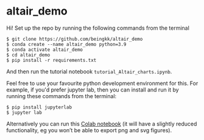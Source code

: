 # altair_demo

Hi! Set up the repo by running the following commands from the terminal
```
$ git clone https://github.com/beingkk/altair_demo
$ conda create --name altair_demo python=3.9
$ conda activate altair_demo
$ cd altair_demo 
$ pip install -r requirements.txt
```

And then run the tutorial notebook `tutorial_Altair_charts.ipynb`.

Feel free to use your favourite python development environment for this. For example, if you'd prefer jupyter lab, then you can install and run it by running these commands from the terminal:

```
$ pip install jupyterlab
$ jupyter lab
```

Alternatively you can run this [Colab notebook](https://colab.research.google.com/drive/1madLsAVTEG6w3Diq2M9pQRipuVMe9eEF#scrollTo=5-doehyqy8hZ) (it will have a slightly reduced functionality, eg you won’t be able to export png and svg figures).
